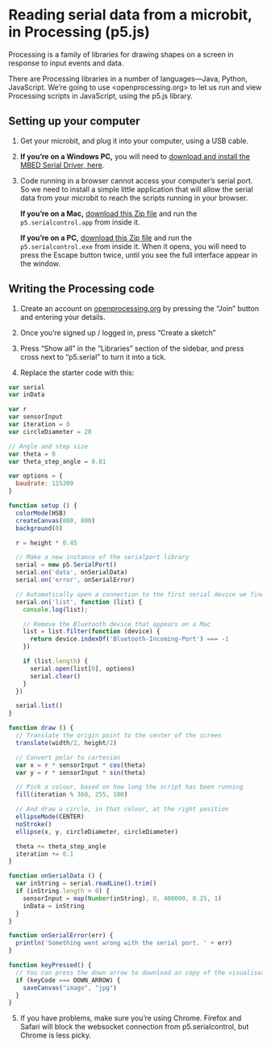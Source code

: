 # Reading serial data from a microbit, in Processing (p5.js)

Processing is a family of libraries for drawing shapes on a screen in response to input events and data.

There are Processing libraries in a number of languages—Java, Python, JavaScript. We’re going to use <openprocessing.org> to let us run and view Processing scripts in JavaScript, using the p5.js library.

## Setting up your computer

1. Get your microbit, and plug it into your computer, using a USB cable.

2. **If you’re on a Windows PC,** you will need to [download and install the MBED Serial Driver, here](https://os.mbed.com/handbook/Windows-serial-configuration).

3. Code running in a browser cannot access your computer’s serial port. So we need to install a simple little application that will allow the serial data from your microbit to reach the scripts running in your browser.

   **If you’re on a Mac,** [download this Zip file](https://github.com/vanevery/p5.serialcontrol/releases/download/0.0.6/p5.serialcontrol-darwin-x64.zip) and run the `p5.serialcontrol.app` from inside it.

   **If you’re on a PC,** [download this Zip file](https://github.com/vanevery/p5.serialcontrol/releases/download/0.0.5/p5.serialcontrol-win32-x64.zip) and run the `p5.serialcontrol.exe` from inside it. When it opens, you will need to press the Escape button twice, until you see the full interface appear in the window.

## Writing the Processing code

1. Create an account on [openprocessing.org](https://openprocessing.org) by pressing the “Join” button and entering your details.

2. Once you’re signed up / logged in, press “Create a sketch”

3. Press “Show all” in the “Libraries” section of the sidebar, and press cross next to “p5.serial” to turn it into a tick.

4. Replace the starter code with this:

```js
var serial
var inData

var r
var sensorInput
var iteration = 0
var circleDiameter = 20

// Angle and step size
var theta = 0
var theta_step_angle = 0.01

var options = {
  baudrate: 115200
}

function setup () {
  colorMode(HSB)
  createCanvas(800, 800)
  background(0)

  r = height * 0.45

  // Make a new instance of the serialport library
  serial = new p5.SerialPort()
  serial.on('data', onSerialData)
  serial.on('error', onSerialError)

  // Automatically open a connection to the first serial device we find
  serial.on('list', function (list) {
    console.log(list);

    // Remove the Bluetooth device that appears on a Mac
    list = list.filter(function (device) {
      return device.indexOf('Bluetooth-Incoming-Port') === -1
    })

    if (list.length) {
      serial.open(list[0], options)
      serial.clear()
    }
  })

  serial.list()
}

function draw () {
  // Translate the origin point to the center of the screen
  translate(width/2, height/2)

  // Convert polar to cartesian
  var x = r * sensorInput * cos(theta)
  var y = r * sensorInput * sin(theta)

  // Pick a colour, based on how long the script has been running
  fill(iteration % 360, 255, 100)

  // And draw a circle, in that colour, at the right position
  ellipseMode(CENTER)
  noStroke()
  ellipse(x, y, circleDiameter, circleDiameter)

  theta += theta_step_angle
  iteration += 0.1
}

function onSerialData () {
  var inString = serial.readLine().trim()
  if (inString.length > 0) {
    sensorInput = map(Number(inString), 0, 400000, 0.25, 1)
    inData = inString
  }
}

function onSerialError(err) {
  println('Something went wrong with the serial port. ' + err)
}

function keyPressed() {
  // You can press the down arrow to download an copy of the visualisation
  if (keyCode === DOWN_ARROW) {
    saveCanvas("image", "jpg")
  }
}
```

5. If you have problems, make sure you’re using Chrome. Firefox and Safari will block the websocket connection from p5.serialcontrol, but Chrome is less picky.
